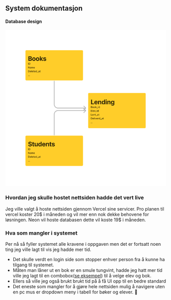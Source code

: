 ## System dokumentasjon

#### Database design

  ![alt text](https://github.com/Hfausk/Fagproove-oppdrag/blob/main/dokumentasjon/DatabaseDesign.png?raw=true)


### Hvordan jeg skulle hostet nettsiden hadde det vert live
  Jeg ville valgt å hoste nettsiden gjennom Vercel sine servicer.
  Pro planen til vercel koster 20$ i måneden og vil mer enn nok dekke behovene for løsningen.
  Neon vil hoste databasen dette vil koste 19$ i måneden.

### Hva som mangler i systemet

Per nå så fyller systemet alle kravene i oppgaven men det er fortsatt noen ting jeg ville lagt til vis jeg hadde mer tid.
- Det skulle verdt en login side som stopper enhver person fra å kunne ha tilgang til systemet.
- Måten man låner ut en bok er en smule tungvint, hadde jeg hatt mer tid ville jeg lagt til en combobox([se eksempel](https://tailwindui.com/components/application-ui/forms/comboboxes)) til å velge elev og bok.
- Ellers så ville jeg også brukt brukt tid på å få UI opp til en bedre standard
- Det eneste som mangler for å gjøre hele nettsiden mulig å navigere uten en pc mus er dropdown meny i tabell for bøker og elever.
